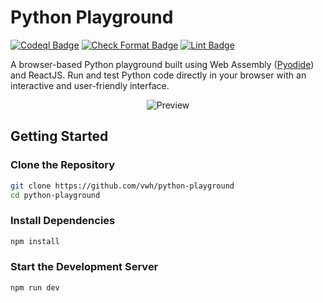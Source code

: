 # Python Playground

[![Codeql Badge](https://github.com/vwh/python-playground/actions/workflows/codeql.yml/badge.svg)](https://github.com/vwh/python-playground/actions/workflows/codeql.yml)
[![Check Format Badge](https://github.com/vwh/python-playground/actions/workflows/format.yml/badge.svg)](https://github.com/vwh/python-playground/actions/workflows/format.yml)
[![Lint Badge](https://github.com/vwh/python-playground/actions/workflows/lint.yml/badge.svg)](https://github.com/vwh/python-playground/actions/workflows/lint.yml)

A browser-based Python playground built using Web Assembly ([Pyodide](https://pyodide.org/en/stable/)) and ReactJS. Run and test Python code directly in your browser with an interactive and user-friendly interface.

<p align="center">
    <img src="https://github.com/vwh/python-playground/assets/172333718/69f6b009-2c76-457b-a786-6a1aa9666454" alt="Preview">
</p>

## Getting Started

### Clone the Repository

```sh
git clone https://github.com/vwh/python-playground
cd python-playground
```

### Install Dependencies

```sh
npm install
```

### Start the Development Server

```sh
npm run dev
```
